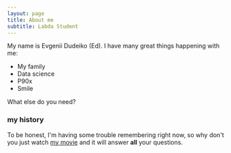 ```yaml
---
layout: page
title: About me
subtitle: Labda Student
---
```


My name is Evgenii Dudeiko (Ed). I have many great things happening with me:

- My family
- Data science
- P90x
- Smile

What else do you need?

### my history

To be honest, I'm having some trouble remembering right now, so why don't you just watch [my movie](http://en.wikipedia.org/wiki/The_Princess_Bride_%28film%29) and it will answer **all** your questions.
